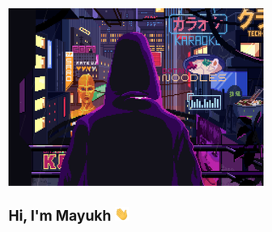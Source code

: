 <img src="https://raw.githubusercontent.com/mayukhpankaj/mayukhpankaj/main/img/cyberpunk.gif" width="100%" height="350">

# Hi, I'm Mayukh   <img src="https://raw.githubusercontent.com/mayukhpankaj/mayukhpankaj/main/img/hi.gif" width="28px" alt="hi">
